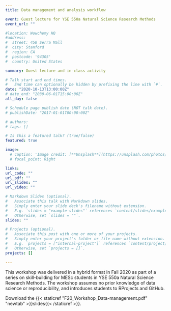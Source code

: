 ```yaml
---
title: Data management and analysis workflow

event: Guest lecture for YSE 550a Natural Science Research Methods
event_url: ""

#location: Wowchemy HQ
#address:
#  street: 450 Serra Mall
#  city: Stanford
#  region: CA
#  postcode: '94305'
#  country: United States

summary: Guest lecture and in-class activity

# Talk start and end times.
#   End time can optionally be hidden by prefixing the line with `#`.
date: "2020-10-13T13:00:00Z"
# date_end: "2030-06-01T15:00:00Z"
all_day: false

# Schedule page publish date (NOT talk date).
# publishDate: "2017-01-01T00:00:00Z"

# authors: 
# tags: []

# Is this a featured talk? (true/false)
featured: true

image:
  # caption: 'Image credit: [**Unsplash**](https://unsplash.com/photos/bzdhc5b3Bxs)'
  # focal_point: Right

links:
url_code: ""
url_pdf: ""
url_slides: ""
url_video: ""

# Markdown Slides (optional).
#   Associate this talk with Markdown slides.
#   Simply enter your slide deck's filename without extension.
#   E.g. `slides = "example-slides"` references `content/slides/example-slides.md`.
#   Otherwise, set `slides = ""`.
slides: ""

# Projects (optional).
#   Associate this post with one or more of your projects.
#   Simply enter your project's folder or file name without extension.
#   E.g. `projects = ["internal-project"]` references `content/project/deep-learning/index.md`.
#   Otherwise, set `projects = []`.
projects: []

---
```

This workshop was delivered in a hybrid format in Fall 2020 as part of a series on skill-building for MESc students in YSE 550a Natural Science Research Methods. The workshop assumes no prior knowledge of data science or reproducibility, and introduces students to RProjects and GitHub. 

Download the {{< staticref "F20_Workshop_Data-management.pdf" "newtab" >}}slides{{< /staticref >}}.


